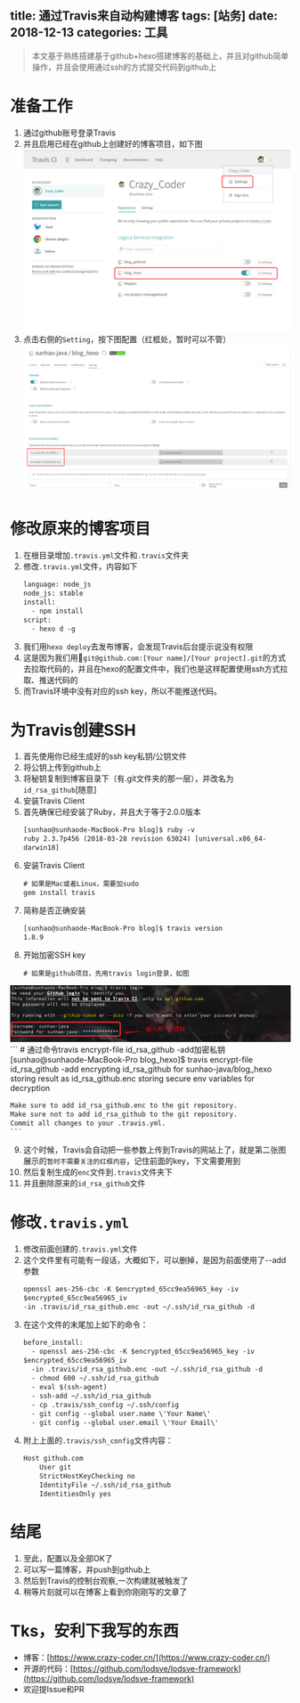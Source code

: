 title: 通过Travis来自动构建博客
tags: [站务]
date: 2018-12-13
categories: 工具
---

> 本文基于熟练搭建基于github+hexo搭建博客的基础上，并且对github简单操作，并且会使用通过ssh的方式提交代码到github上

<!-- more -->

# 准备工作
1. 通过github账号登录Travis
2. 并且启用已经在github上创建好的博客项目，如下图
![](/imgs/build_blog_by_travis/1.png)
3. 点击右侧的`Setting`，按下图配置（红框处，暂时可以不管）
![](/imgs/build_blog_by_travis/2.png)

# 修改原来的博客项目
1. 在根目录增加`.travis.yml`文件和`.travis`文件夹
2. 修改`.travis.yml`文件，内容如下
    ```
    language: node_js
    node_js: stable
    install:
      - npm install
    script:
      - hexo d -g
    ```
3. 我们用`hexo deploy`去发布博客，会发现Travis后台提示说没有权限
4. 这是因为我们用`git@github.com:[Your name]/[Your project].git`的方式去拉取代码的，并且在hexo的配置文件中，我们也是这样配置使用ssh方式拉取、推送代码的
5. 而Travis环境中没有对应的ssh key，所以不能推送代码。

# 为Travis创建SSH
1. 首先使用你已经生成好的ssh key私钥/公钥文件
2. 将公钥上传到github上
3. 将秘钥复制到博客目录下（有.git文件夹的那一层），并改名为`id_rsa_github`[随意]
4. 安装Travis Client
5. 首先确保已经安装了Ruby，并且大于等于2.0.0版本
    ```
    [sunhao@sunhaode-MacBook-Pro blog]$ ruby -v
    ruby 2.3.7p456 (2018-03-28 revision 63024) [universal.x86_64-darwin18]
    ```
6. 安装Travis Client
    ```
    # 如果是Mac或者Linux，需要加sudo
    gem install travis
    ```
7. 简称是否正确安装
    ```
    [sunhao@sunhaode-MacBook-Pro blog]$ travis version
    1.8.9
    ```
8. 开始加密SSH key
    ```
    # 如果是github项目，先用travis login登录，如图
    ```
![](/imgs/build_blog_by_travis/3.png)
    ```
    # 通过命令travis encrypt-file id_rsa_github -add加密私钥
    [sunhao@sunhaode-MacBook-Pro blog_hexo]$ travis encrypt-file id_rsa_github -add
    encrypting id_rsa_github for sunhao-java/blog_hexo
    storing result as id_rsa_github.enc
    storing secure env variables for decryption
    
    Make sure to add id_rsa_github.enc to the git repository.
    Make sure not to add id_rsa_github to the git repository.
    Commit all changes to your .travis.yml.
    ```
9. 这个时候，Travis会自动把一些参数上传到Travis的网站上了，就是第二张图展示的`暂时不需要关注的红框内容`，记住前面的key，下文需要用到
10. 然后复制生成的`enc`文件到`.travis`文件夹下
11. 并且删除原来的`id_rsa_github`文件

# 修改`.travis.yml`
1. 修改前面创建的`.travis.yml`文件
2. 这个文件里有可能有一段话，大概如下，可以删掉，是因为前面使用了--add参数
    ```
    openssl aes-256-cbc -K $encrypted_65cc9ea56965_key -iv $encrypted_65cc9ea56965_iv
    -in .travis/id_rsa_github.enc -out ~/.ssh/id_rsa_github -d
    ```
3. 在这个文件的末尾加上如下的命令：
    ```
    before_install:
      - openssl aes-256-cbc -K $encrypted_65cc9ea56965_key -iv $encrypted_65cc9ea56965_iv
      -in .travis/id_rsa_github.enc -out ~/.ssh/id_rsa_github -d
      - chmod 600 ~/.ssh/id_rsa_github
      - eval $(ssh-agent)
      - ssh-add ~/.ssh/id_rsa_github
      - cp .travis/ssh_config ~/.ssh/config
      - git config --global user.name \'Your Name\'
      - git config --global user.email \'Your Email\'
    ```
4. 附上上面的`.travis/ssh_config`文件内容：
    ```
    Host github.com
        User git
        StrictHostKeyChecking no
        IdentityFile ~/.ssh/id_rsa_github
        IdentitiesOnly yes
    ```

# 结尾
1. 至此，配置以及全部OK了
2. 可以写一篇博客，并push到github上
3. 然后到Travis的控制台观察,一次构建就被触发了
4. 稍等片刻就可以在博客上看到你刚刚写的文章了


# Tks，安利下我写的东西
- 博客：[https://www.crazy-coder.cn/](https://www.crazy-coder.cn/)
- 开源的代码：[https://github.com/lodsve/lodsve-framework](https://github.com/lodsve/lodsve-framework)
- 欢迎提Issue和PR
